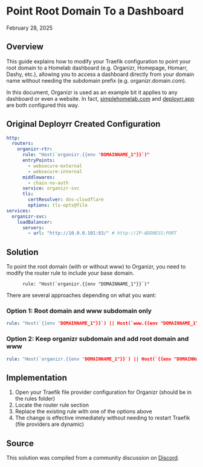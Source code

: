 # Point Root Domain To a Dashboard

February 28, 2025

## Overview
This guide explains how to modify your Traefik configuration to point your root domain to a Homelab dashboard (e.g. Organizr, Homepage, Homarr, Dashy, etc.), allowing you to access a dashboard directly from your domain name without needing the subdomain prefix (e.g. organizr.domain.com).

In this document, Organizr is used as an example bit it applies to any dashboard or even a website. In fact, [simplehomelab.com](https://www.simplehomelab.com) and [deployrr.app](https://www.deployrr.app) are both configured this way.

## Original Deployrr Created Configuration
```yaml
http:
  routers:
    organizr-rtr:
      rule: "Host(`organizr.{{env "DOMAINNAME_1"}}`)"
      entryPoints:
        - websecure-external
        - websecure-internal
      middlewares:
        - chain-no-auth
      service: organizr-svc
      tls:
        certResolver: dns-cloudflare
        options: tls-opts@file
services:
  organizr-svc:
    loadBalancer:
      servers:
        - url: "http://10.0.0.101:83/" # http://IP-ADDRESS:PORT
```

## Solution
To point the root domain (with or without www) to Organizr, you need to modify the router rule to include your base domain. 
```
      rule: "Host(`organizr.{{env "DOMAINNAME_1"}}`)"
```
There are several approaches depending on what you want:

### Option 1: Root domain and www subdomain only
```yaml
rule: "Host(`{{env "DOMAINNAME_1"}}`) || Host(`www.{{env "DOMAINNAME_1"}}`)"
```

### Option 2: Keep organizr subdomain and add root domain and www
```yaml
rule: "Host(`organizr.{{env "DOMAINNAME_1"}}`) || Host(`{{env "DOMAINNAME_1"}}`) || Host(`www.{{env "DOMAINNAME_1"}}`)"
```

## Implementation
1. Open your Traefik file provider configuration for Organizr (should be in the rules folder)
2. Locate the router rule section
3. Replace the existing rule with one of the options above
4. The change is effective immediately without needing to restart Traefik (file providers are dynamic)

## Source
This solution was compiled from a community discussion on [Discord](https://discord.com/channels/974306760171073556/1345068762029887579).